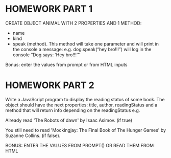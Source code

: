 # HOMEWORK PART 1
CREATE OBJECT ANIMAL WITH 2 PROPERTIES AND 1 METHOD:
- name
- kind
- speak (method). This method will take one parameter and will print in the console a message: e.g. dog.speak(“hey bro!!!”) will log in the console “Dog says: ‘Hey bro!!!’”

Bonus: enter the values from prompt or from HTML inputs


# HOMEWORK PART 2
Write a JavaScript program to display the reading status of some book. The object should have the next properties: title, author, readingStatus and a method that will return info depending on the readingStatus e.g.

Already read 'The Robots of dawn' by Isaac Asimov. (if true)

You still need to read 'Mockingjay: The Final Book of The Hunger Games' by Suzanne Collins. (if false).

BONUS: ENTER THE VALUES FROM PROMPT() OR READ THEM FROM HTML